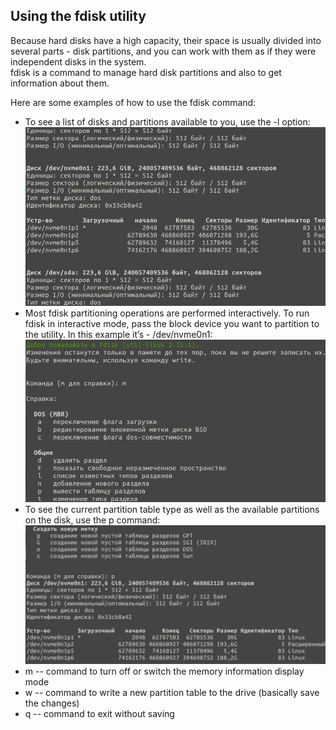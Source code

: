 ## Using the **fdisk** utility
Because hard disks have a high capacity, their space is usually divided into several parts - disk partitions, and you can work with them as if they were independent disks in the system. \
fdisk is a command to manage hard disk partitions and also to get information about them.

Here are some examples of how to use the fdisk command:
- To see a list of disks and partitions available to you, use the -l option: \
  <img src="misc/images/fdisk1.png" alt="fdisk1" width="500"/>
- Most fdisk partitioning operations are performed interactively. To run fdisk in interactive mode, pass the block device you want to partition to the utility.
  In this example it’s - /dev/nvme0n1: \
  <img src="misc/images/fdisk2.png" alt="fdisk2" width="500"/>
- To see the current partition table type as well as the available partitions on the disk, use the p command: \
  <img src="misc/images/fdisk3.png" alt="fdisk3" width="500"/>
- m -- command to turn off or switch the memory information display mode
- w -- command to write a new partition table to the drive (basically save the changes)
- q -- command to exit without saving
